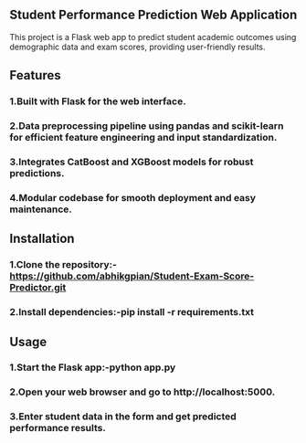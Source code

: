 ## Student Performance Prediction Web Application
This project is a Flask web app to predict student academic outcomes using demographic data and exam scores, providing user-friendly results.

## Features

### 1.Built with Flask for the web interface.

### 2.Data preprocessing pipeline using pandas and scikit-learn for efficient feature engineering and input standardization.

### 3.Integrates CatBoost and XGBoost models for robust predictions.

### 4.Modular codebase for smooth deployment and easy maintenance.


## Installation

### 1.Clone the repository:-https://github.com/abhikgpian/Student-Exam-Score-Predictor.git

### 2.Install dependencies:-pip install -r requirements.txt

## Usage

### 1.Start the Flask app:-python app.py

### 2.Open your web browser and go to http://localhost:5000.

### 3.Enter student data in the form and get predicted performance results.


